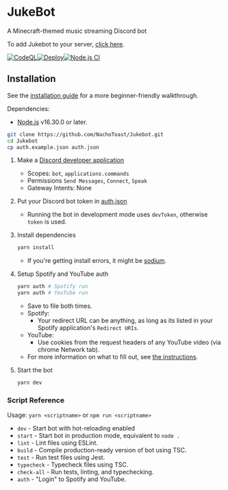# JukeBot

A Minecraft-themed music streaming Discord bot

To add Jukebot to your server, [click here](https://discord.com/oauth2/authorize?client_id=909645967081476147&permissions=3147776&scope=bot+applications.commands).

[![CodeQL](https://github.com/NachoToast/Jukebot/actions/workflows/codeql-analysis.yml/badge.svg)](https://github.com/NachoToast/Jukebot/actions/workflows/codeql-analysis.yml)[![Deploy](https://github.com/NachoToast/Jukebot/actions/workflows/deploy.yml/badge.svg)](https://github.com/NachoToast/Jukebot/actions/workflows/deploy.yml)[![Node.js CI](https://github.com/NachoToast/Jukebot/actions/workflows/node.js.yml/badge.svg)](https://github.com/NachoToast/Jukebot/actions/workflows/node.js.yml)

## Installation

See the [installation guide](./.github/installationGuide.md) for a more beginner-friendly walkthrough.

Dependencies:

-   [Node.js](https://nodejs.org/en/) v16.30.0 or later.

```sh
git clone https://github.com/NachoToast/Jukebot.git
cd Jukebot
cp auth.example.json auth.json
```

1. Make a [Discord developer application](https://discord.com/developers/applications)

    - Scopes: `bot`, `applications.commands`
    - Permissions `Send Messages`, `Connect`, `Speak`
    - Gateway Intents: None

2. Put your Discord bot token in [auth.json](./auth.json)

    - Running the bot in development mode uses `devToken`, otherwise `token` is used.

3. Install dependencies

    ```sh
    yarn install
    ```

    - If you're getting install errors, it might be [sodium](./.github/sodium.md).

4. Setup Spotify and YouTube auth

    ```sh
    yarn auth # Spotify run
    yarn auth # YouTube run
    ```

    - Save to file both times.
    - Spotify:
        - Your redirect URL can be anything, as long as its listed in your Spotify application's `Redirect URIs`.
    - YouTube:
        - Use cookies from the request headers of any YouTube video (via chrome Network tab).
    - For more information on what to fill out, see [the instructions](https://github.com/play-dl/play-dl/tree/5d4485a54e01665ef2126d043f30498d8596c27a/instructions).

5. Start the bot
    ```sh
    yarn dev
    ```

### Script Reference

Usage: `yarn <scriptname>` or `npm run <scriptname>`

-   `dev` - Start bot with hot-reloading enabled
-   `start` - Start bot in production mode, equivalent to `node .`
-   `lint` - Lint files using ESLint.
-   `build` - Compile production-ready version of bot using TSC.
-   `test` - Run test files using Jest.
-   `typecheck` - Typecheck files using TSC.
-   `check-all` - Run tests, linting, and typechecking.
-   `auth` - "Login" to Spotify and YouTube.
